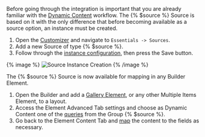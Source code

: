 Before going through the integration is important that you are already familiar with the [Dynamic Content](https://yootheme.com/support/yootheme-pro/joomla/dynamic-content) workflow. The {% $source %} Source is based on it with the only difference that before becoming available as a source option, an instance must be created.

1. Open the [Customizer](https://yootheme.com/support/yootheme-pro/joomla/customizer) and navigate to `Essentials -> Sources`.
1. Add a new Source of type {% $source %}.
1. Follow through the [instance configuration](#instance), then press the Save button.

{% image %}
![Source Instance Creation](/assets/ytp/sources/source-instance-creation.gif)
{% /image %}

The {% $source %} Source is now available for mapping in any Builder Element.

1. Open the Builder and add a [Gallery Element](https://yootheme.com/support/yootheme-pro/joomla/multiple-items-elements#gallery-element), or any other Multiple Items Element, to a layout.
1. Access the Element Advanced Tab settings and choose as Dynamic Content one of the [queries](#queries) from the Group {% $source %}.
1. Go back to the Element Content Tab and [map](https://yootheme.com/support/yootheme-pro/joomla/dynamic-content#field-mapping) the content to the fields as necessary.